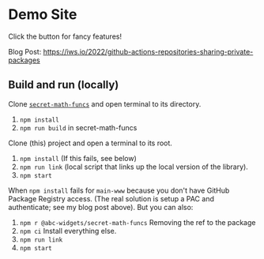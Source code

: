 # Demo Site

Click the button for fancy features!

Blog Post: https://iws.io/2022/github-actions-repositories-sharing-private-packages

## Build and run (locally)

Clone [`secret-math-funcs`](https://github.com/abc-widgets/secret-math-funcs) and open terminal to its directory.
 1. `npm install`
 1. `npm run build` in secret-math-funcs


Clone (this) project and open a terminal to its root.
 1. `npm install` (If this fails, see below)
 1. `npm run link` (local script that links up the local version of the library).
 1. `npm start`


When `npm install` fails for `main-www` because you don't have GitHub Package Registry access. (The real solution is setup a PAC and authenticate; see my blog post above). But you can also: 
 1. `npm r @abc-widgets/secret-math-funcs` Removing the ref to the package
 1. `npm ci` Install everything else.
 1. `npm run link`
 1. `npm start`
